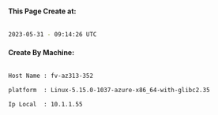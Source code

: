 
   
#### This Page Create at:

```bash

2023-05-31 - 09:14:26 UTC

```

#### Create By Machine:

```bash

Host Name : fv-az313-352

platform  : Linux-5.15.0-1037-azure-x86_64-with-glibc2.35

Ip Local  : 10.1.1.55

```


